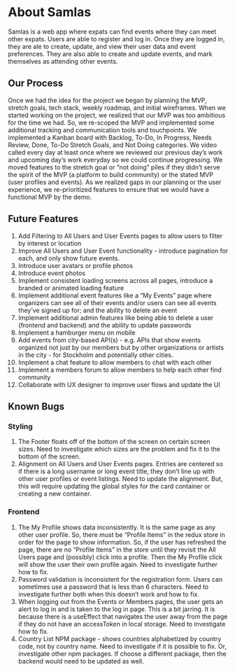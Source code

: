 # About Samlas
Samlas is a web app where expats can find events where they can meet other expats. Users are able to register and log in. Once they are logged in, they are ale to create, update, and view their user data and event preferences. They are also able to create and update events, and mark themselves as attending other events. 

## Our Process
Once we had the idea for the project we began by planning the MVP, stretch goals, tech stack, weekly roadmap, and initial wireframes. When we started working on the project, we realized that our MVP was too ambitious for the time we had. So, we re-scoped the MVP and implemented some additional tracking and communication tools and touchpoints. We implemented a Kanban board with Backlog, To-Do, In Progress, Needs Review, Done, To-Do Stretch Goals, and Not Doing categories. We video called every day at least once where we reviewed our previous day’s work and upcoming day’s work everyday so we could continue progressing. We moved features to the stretch goal or “not doing” piles if they didn’t serve the spirit of the MVP (a platform to build community) or the stated MVP (user profiles and events). As we realized gaps in our planning or the user experience, we re-prioritized features to ensure that we would have a functional MVP by the demo. 
    
## Future Features
1. Add Filtering to All Users and User Events pages to allow users to filter by interest or location
1. Improve All Users and User Event functionality - introduce pagination for each, and only show future events. 
1. Introduce user avatars or profile photos
1. Introduce event photos
1. Implement consistent loading screens across all pages, introduce a branded or animated loading feature
1. Implement additional event features like a “My Events” page where organizers can see all of their events and/or users can see all events they’ve signed up for; and the ability to delete an event
1. Implement additional admin features like being able to delete a user (frontend and backend) and the ability to update passwords
1. Implement a hamburger menu on mobile
1. Add events from city-based API(s) - e.g. APIs that show events organized not just by our members but by other organizations or artists in the city - for Stockholm and potentially other cities.
1. Implement a chat feature to allow members to chat with each other
1. Implement a members forum to allow members to help each other find community
1. Collaborate with UX designer to improve user flows and update the UI

## Known Bugs
### Styling
1. The Footer floats off of the bottom of the screen on certain screen sizes. Need to investigate which sizes are the problem and fix it to the bottom of the screen.
1. Alignment on All Users and User Events pages. Entries are centered so if there is a long username or long event title, they don’t line up with other user profiles or event listings. Need to update the alignment. But, this will require updating the global styles for the card container or creating a new container. 
### Frontend
1. The My Profile shows data inconsistently. It is the same page as any other user profile. So, there must be “Profile Items” in the redux store in order for the page to show information. So, if the user has refreshed the page, there are no “Profile Items” in the store until they revisit the All Users page and (possibly) click into a profile. Then the My Profile click will show the user their own profile again. Need to investigate further how to fix.
1. Password validation is inconsistent for the registration form. Users can sometimes use a password that is less than 6 characters. Need to investigate further both when this doesn’t work and how to fix.
1. When logging out from the Events or Members pages, the user gets an alert to log in and is taken to the log in page. This is a bit jarring. It is because there is a useEffect that navigates the user away from the page if they do not have an accessToken in local storage. Need to investigate how to fix.
1. Country List NPM package - shows countries alphabetized by country code, not by country name. Need to investigate if it is possible to fix. Or, investigate other npm packages. If choose a different package, then the backend would need to be updated as well.

